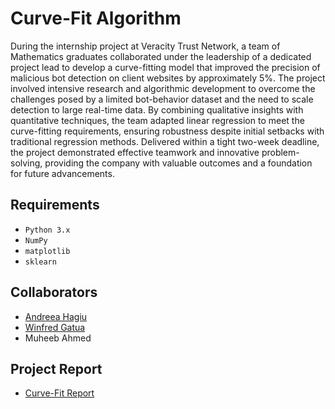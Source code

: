 # Curve-Fit Algorithm
During the internship project at Veracity Trust Network, a team of Mathematics graduates collaborated under the leadership of a dedicated project lead to develop a curve-fitting model that improved the precision of malicious bot detection on client websites by approximately 5%. The project involved intensive research and algorithmic development to overcome the challenges posed by a limited bot-behavior dataset and the need to scale detection to large real-time data. By combining qualitative insights with quantitative techniques, the team adapted linear regression to meet the curve-fitting requirements, ensuring robustness despite initial setbacks with traditional regression methods. Delivered within a tight two-week deadline, the project demonstrated effective teamwork and innovative problem-solving, providing the company with valuable outcomes and a foundation for future advancements.

## Requirements

- `Python 3.x`
- `NumPy`
- `matplotlib`
- `sklearn`

## Collaborators
- [Andreea Hagiu](https://www.linkedin.com/in/andreea-hagiu-54a760211/)
- [Winfred Gatua](https://www.linkedin.com/in/winfred-gatua-0b2317101/)
- Muheeb Ahmed

## Project Report
- [Curve-Fit Report](https://shiv716.github.io/Reports/Report_Curve-fit.pdf)

